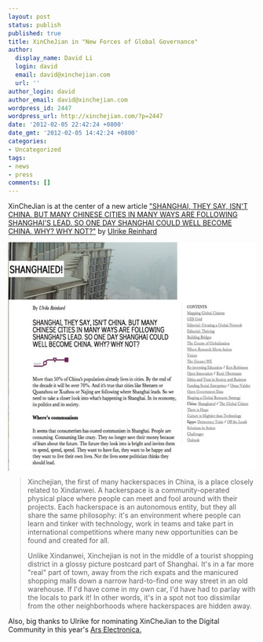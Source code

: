 ```yaml
---
layout: post
status: publish
published: true
title: XinCheJian in "New Forces of Global Governance"
author:
  display_name: David Li
  login: david
  email: david@xinchejian.com
  url: ''
author_login: david
author_email: david@xinchejian.com
wordpress_id: 2447
wordpress_url: http://xinchejian.com/?p=2447
date: '2012-02-05 22:42:24 +0800'
date_gmt: '2012-02-05 14:42:24 +0800'
categories:
- Uncategorized
tags:
- news
- press
comments: []
---
```

<p>XinCheJian is at the center of a new article <a href="http://ges-dialogue.org/10b_shanghaied.html#aMore" target="_blank">"SHANGHAI, THEY SAY, ISN'T CHINA. BUT MANY CHINESE CITIES IN MANY WAYS ARE FOLLOWING SHANGHAI'S LEAD. SO ONE DAY SHANGHAI COULD WELL BECOME CHINA. WHY? WHY NOT?"</a> by <a href="http://www.ulrikereinhard.com/" target="_blank">Ulrike Reinhard</a></p></p>
<p><img style="display:block; margin-left:auto; margin-right:auto;" src="/uploads/2012/02/untitled.jpg" alt="Untitled" title="untitled.jpg" border="0" width="600" height="464" /></p>
<blockquote><p>
Xinchejian, the first of many hackerspaces in China, is a place closely related to Xindanwei. A hackerspace is a community-operated physical place where people can meet and fool around with their projects. Each hackerspace is an autonomous entity, but they all share the same philosophy: it's an environment where people can learn and tinker with technology, work in teams and take part in international competitions where many new opportunities can be found and created for all.</p>
<p>Unlike Xindanwei, Xinchejian is not in the middle of a tourist shopping district in a glossy picture postcard part of Shanghai. It's in a far more "real" part of town, away from the rich expats and the manicured shopping malls down a narrow hard-to-find one way street in an old warehouse. If I'd have come in my own car, I'd have had to parlay with the locals to park it! In other words, it's in a spot not too dissimilar from the other neighborhoods where hackerspaces are hidden away.<br />
</blockquote></p>
<p>Also, big thanks to Ulrike for nominating XinCheJian to the Digital Community in this year's <a href="http://www.aec.at/" target="_blank">Ars Electronica.</a></p></p>
